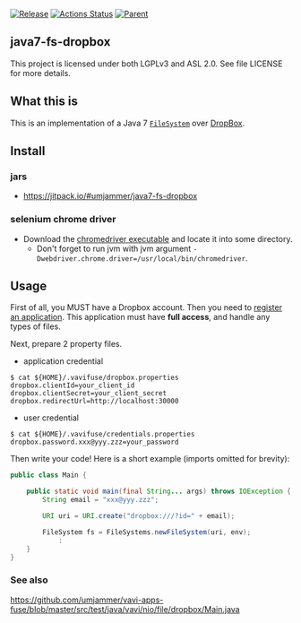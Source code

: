 [![Release](https://jitpack.io/v/umjammer/java7-fs-dropbox.svg)](https://jitpack.io/#umjammer/java7-fs-dropbox) [![Actions Status](https://github.com/umjammer/java7-fs-dropbox/workflows/Java%20CI/badge.svg)](https://github.com/umjammer/java7-fs-dropbox/actions) [![Parent](https://img.shields.io/badge/Parent-vavi--apps--fuse-pink)](https://github.com/umjammer/vavi-apps-fuse)

## java7-fs-dropbox

This project is licensed under both LGPLv3 and ASL 2.0. See file LICENSE for
more details.

## What this is

This is an implementation of a Java 7
[`FileSystem`](https://docs.oracle.com/javase/7/docs/api/java/nio/file/FileSystem.html) over
[DropBox](https://dropbox.com).

## Install

### jars

 * https://jitpack.io/#umjammer/java7-fs-dropbox

### selenium chrome driver

 * Download the [chromedriver executable](https://chromedriver.chromium.org/downloads) and locate it into some directory.
   * Don't forget to run jvm with jvm argument `-Dwebdriver.chrome.driver=/usr/local/bin/chromedriver`.

## Usage

First of all, you MUST have a Dropbox account. Then you need to [register an
application](https://www.dropbox.com/developers/apps). This application must have **full access**,
and handle any types of files.

Next, prepare 2 property files.

 * application credential

```shell
$ cat ${HOME}/.vavifuse/dropbox.properties
dropbox.clientId=your_client_id
dropbox.clientSecret=your_client_secret
dropbox.redirectUrl=http://localhost:30000
```

 * user credential

```shell
$ cat ${HOME}/.vavifuse/credentials.properties
dropbox.password.xxx@yyy.zzz=your_password
```

Then write your code! Here is a short example (imports omitted for brevity):

```java
public class Main {

    public static void main(final String... args) throws IOException {
        String email = "xxx@yyy.zzz";

        URI uri = URI.create("dropbox:///?id=" + email);

        FileSystem fs = FileSystems.newFileSystem(uri, env);
            :
    }
}
```

### See also

https://github.com/umjammer/vavi-apps-fuse/blob/master/src/test/java/vavi/nio/file/dropbox/Main.java
